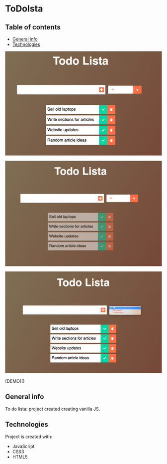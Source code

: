 # ToDoIsta

## Table of contents
* [General info](#general-info)
* [Technologies](#technologies)


<p align="center">
  <img src="./assets/1.png" alt="Demo" width="800" />
</p>

<p align="center">
  <img src="./assets/2.png" alt="Demo" width="800" />
</p>

<p align="center">
  <img src="./assets/3.png" alt="Demo" width="800" />
</p>
[DEMO]()

## General info
To do lista: project created creating vanilla JS.

## Technologies
Project is created with:
* JavaScript
* CSS3
* HTML5
